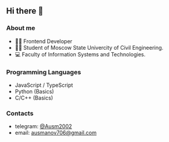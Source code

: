 ## Hi there 👋
### About me
- 👩‍💻 Frontend Developer
- 👨‍🎓 Student of Moscow State Univercity of Civil Engineering.
- 💻 Faculty of Information Systems and Technologies.
### Programming Languages
- JavaScript / TypeScript
- Python (Basics)
- C/C++ (Basics)
### Contacts
- telegram: [@Ausm2002](https://t.me/Ausm2002)  
- email: ausmanov706@gmail.com

